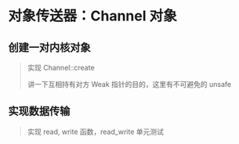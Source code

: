# 对象传送器：Channel 对象

## 创建一对内核对象

> 实现 Channel::create
>
> 讲一下互相持有对方 Weak 指针的目的，这里有不可避免的 unsafe

## 实现数据传输

> 实现 read, write 函数，read_write 单元测试
